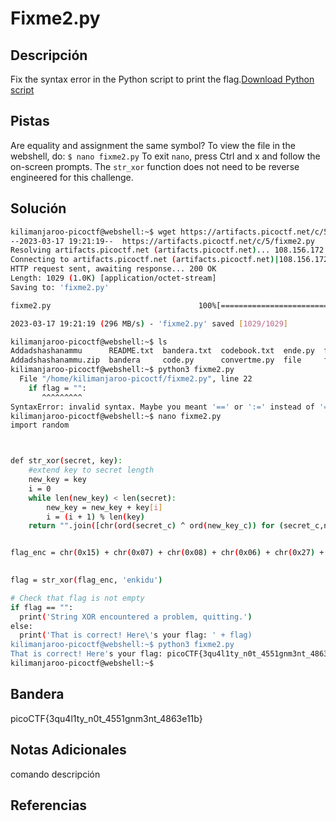 # Fixme2.py

## Descripción
Fix the syntax error in the Python script to print the flag.[Download Python script](https://artifacts.picoctf.net/c/5/fixme2.py)
## Pistas
Are equality and assignment the same symbol?
To view the file in the webshell, do: `$ nano fixme2.py`
To exit `nano`, press Ctrl and x and follow the on-screen prompts.
The `str_xor` function does not need to be reverse engineered for this challenge.
## Solución
```bash
kilimanjaroo-picoctf@webshell:~$ wget https://artifacts.picoctf.net/c/5/fixme2.py
--2023-03-17 19:21:19--  https://artifacts.picoctf.net/c/5/fixme2.py
Resolving artifacts.picoctf.net (artifacts.picoctf.net)... 108.156.172.120, 108.156.172.42, 108.156.172.74, ...
Connecting to artifacts.picoctf.net (artifacts.picoctf.net)|108.156.172.120|:443... connected.
HTTP request sent, awaiting response... 200 OK
Length: 1029 (1.0K) [application/octet-stream]
Saving to: 'fixme2.py'

fixme2.py                                 100%[===================================================================================>]   1.00K  --.-KB/s    in 0s      

2023-03-17 19:21:19 (296 MB/s) - 'fixme2.py' saved [1029/1029]

kilimanjaroo-picoctf@webshell:~$ ls
Addadshashanammu      README.txt  bandera.txt  codebook.txt  ende.py  fixme1.py  flag         ltdis.sh    lyrics.txt.1   pw.txt  static.ltdis.strings.txt  strings
Addadshashanammu.zip  bandera     code.py      convertme.py  file     fixme2.py  flag.txt.en  lyrics.txt  nano.241.save  static  static.ltdis.x86_64.txt   warm
kilimanjaroo-picoctf@webshell:~$ python3 fixme2.py 
  File "/home/kilimanjaroo-picoctf/fixme2.py", line 22
    if flag = "":
       ^^^^^^^^^
SyntaxError: invalid syntax. Maybe you meant '==' or ':=' instead of '='?
kilimanjaroo-picoctf@webshell:~$ nano fixme2.py 
import random



def str_xor(secret, key):
    #extend key to secret length
    new_key = key
    i = 0
    while len(new_key) < len(secret):
        new_key = new_key + key[i]
        i = (i + 1) % len(key)        
    return "".join([chr(ord(secret_c) ^ ord(new_key_c)) for (secret_c,new_key_c) in zip(secret,new_key)])


flag_enc = chr(0x15) + chr(0x07) + chr(0x08) + chr(0x06) + chr(0x27) + chr(0x21) + chr(0x23) + chr(0x15) + chr(0x58) + chr(0x18) + chr(0x11) + chr(0x41) + chr(0x09) >

  
flag = str_xor(flag_enc, 'enkidu')

# Check that flag is not empty
if flag == "":
  print('String XOR encountered a problem, quitting.')
else:
  print('That is correct! Here\'s your flag: ' + flag)
kilimanjaroo-picoctf@webshell:~$ python3 fixme2.py 
That is correct! Here's your flag: picoCTF{3qu4l1ty_n0t_4551gnm3nt_4863e11b}
kilimanjaroo-picoctf@webshell:~$
```
## Bandera
picoCTF{3qu4l1ty_n0t_4551gnm3nt_4863e11b}

## Notas Adicionales 
comando          descripción

## Referencias